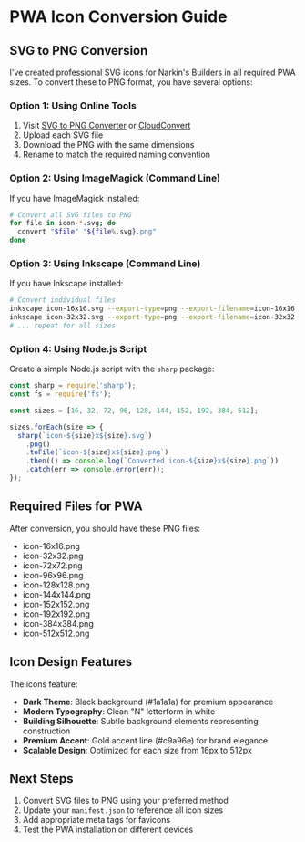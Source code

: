 # PWA Icon Conversion Guide

## SVG to PNG Conversion

I've created professional SVG icons for Narkin's Builders in all required PWA sizes. To convert these to PNG format, you have several options:

### Option 1: Using Online Tools
1. Visit [SVG to PNG Converter](https://svgtopng.com/) or [CloudConvert](https://cloudconvert.com/svg-to-png)
2. Upload each SVG file
3. Download the PNG with the same dimensions
4. Rename to match the required naming convention

### Option 2: Using ImageMagick (Command Line)
If you have ImageMagick installed:

```bash
# Convert all SVG files to PNG
for file in icon-*.svg; do
  convert "$file" "${file%.svg}.png"
done
```

### Option 3: Using Inkscape (Command Line)
If you have Inkscape installed:

```bash
# Convert individual files
inkscape icon-16x16.svg --export-type=png --export-filename=icon-16x16.png
inkscape icon-32x32.svg --export-type=png --export-filename=icon-32x32.png
# ... repeat for all sizes
```

### Option 4: Using Node.js Script
Create a simple Node.js script with the `sharp` package:

```javascript
const sharp = require('sharp');
const fs = require('fs');

const sizes = [16, 32, 72, 96, 128, 144, 152, 192, 384, 512];

sizes.forEach(size => {
  sharp(`icon-${size}x${size}.svg`)
    .png()
    .toFile(`icon-${size}x${size}.png`)
    .then(() => console.log(`Converted icon-${size}x${size}.png`))
    .catch(err => console.error(err));
});
```

## Required Files for PWA

After conversion, you should have these PNG files:
- icon-16x16.png
- icon-32x32.png  
- icon-72x72.png
- icon-96x96.png
- icon-128x128.png
- icon-144x144.png
- icon-152x152.png
- icon-192x192.png
- icon-384x384.png
- icon-512x512.png

## Icon Design Features

The icons feature:
- **Dark Theme**: Black background (#1a1a1a) for premium appearance
- **Modern Typography**: Clean "N" letterform in white
- **Building Silhouette**: Subtle background elements representing construction
- **Premium Accent**: Gold accent line (#c9a96e) for brand elegance
- **Scalable Design**: Optimized for each size from 16px to 512px

## Next Steps

1. Convert SVG files to PNG using your preferred method
2. Update your `manifest.json` to reference all icon sizes
3. Add appropriate meta tags for favicons
4. Test the PWA installation on different devices